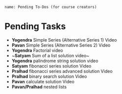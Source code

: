 ```ngMeta
name: Pending To-Dos (for course creators)
```

# Pending Tasks

- **Yogendra** Simple Series (Alternative Series 1) Video
- **Pavan** Simple Series (Alternative Series 2) Video
- **Yogendra** Factorial video
- ~**Satyam** Sum of a list solution video~
- **Yogendra** palindrome string solution video
- **Satyam** fibonacci series solution Video
- **Pralhad** fibonacci series advanced solution Video
- **Pralhad** binary search solution Video
- **Pavan** calculate solution Video
- **Pavan/Pralhad** nested lists
